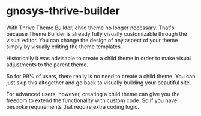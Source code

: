 # gnosys-thrive-builder
With Thrive Theme Builder, child theme no longer necessary. That's because Theme Builder is already fully visually customizable through the visual editor. You can change the design of any aspect of your theme simply by visually editing the theme templates.

Historically it was advisable to create a child theme in order to make visual adjustments to the parent theme.

So for 99% of users, there really is no need to create a child theme. You can just skip this altogether and go back to visually building your beautiful site.

For advanced users, however, creating a child theme can give you the freedom to extend the functionality with custom code. ​So if you have bespoke requirements that require extra coding logic. 
